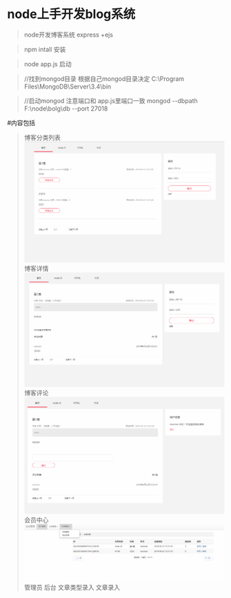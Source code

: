 # node上手开发blog系统


>node开发博客系统  express +ejs


>npm intall 安装

>node app.js 启动

>//找到mongod目录 根据自己mongod目录决定
>C:\Program Files\MongoDB\Server\3.4\bin  

>//启动mongod 注意端口和 app.js里端口一致
>mongod --dbpath F:\node\bolg\db --port 27018

#内容包括

>博客分类列表
![](./imgs/1.png)
>博客详情
![](./imgs/2.png)
>博客评论
![](./imgs/3.png)
>会员中心
![](./imgs/5.png)
>管理员
>后台 文章类型录入  文章录入





